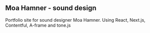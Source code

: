 ## Moa Hamner - sound design

Portfolio site for sound designer Moa Hamner. Using React, Next.js, Contentful, A-frame and tone.js
